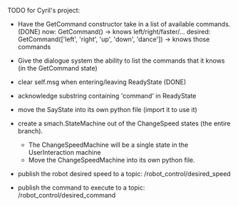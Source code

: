 TODO for Cyril's project:

 - Have the GetCommand constructor take in a list of available commands. (DONE)
 now: GetCommand() -> knows left/right/faster/...
 desired: GetCommand(['left', 'right', 'up', 'down', 'dance']) -> knows those commands
 
 - Give the dialogue system the ability to list the commands that it knows (in the GetCommand state)

 - clear self.msg when entering/leaving ReadyState (DONE)
 - acknowledge substring containing 'command' in ReadyState



  - move the SayState into its own python file (import it to use it)
 - create a smach.StateMachine out of the ChangeSpeed states (the entire branch).
   - The ChangeSpeedMachine will be a single state in the UserInteraction machine
   - Move the ChangeSpeedMachine into its own python file.
 - publish the robot desired speed to a topic: /robot_control/desired_speed
 - publish the command to execute to a topic: /robot_control/desired_command
